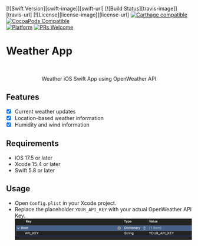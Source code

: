 
[![Swift Version][swift-image]][swift-url]
[![Build Status][travis-image]][travis-url]
[![License][license-image]][license-url]
[![Carthage compatible](https://img.shields.io/badge/Carthage-compatible-4BC51D.svg?style=flat)](https://github.com/Carthage/Carthage)
[![CocoaPods Compatible](https://img.shields.io/cocoapods/v/EZSwiftExtensions.svg)](https://img.shields.io/cocoapods/v/LFAlertController.svg)  
[![Platform](https://img.shields.io/cocoapods/p/LFAlertController.svg?style=flat)](http://cocoapods.org/pods/LFAlertController)
[![PRs Welcome](https://img.shields.io/badge/PRs-welcome-brightgreen.svg?style=flat-square)](http://makeapullrequest.com)

# Weather App
<br />
<p align="center">
  <p align="center">
    Weather iOS Swift App using OpenWeather API
  </p>
</p>

## Features

- [x] Current weather updates
- [x] Location-based weather information
- [x] Humidity and wind information

## Requirements

- iOS 17.5 or later
- Xcode 15.4 or later
- Swift 5.8 or later


## Usage
   - Open `Config.plist` in your Xcode project.
   - Replace the placeholder `YOUR_API_KEY` with your actual OpenWeather API Key.
   ![](config.png)
